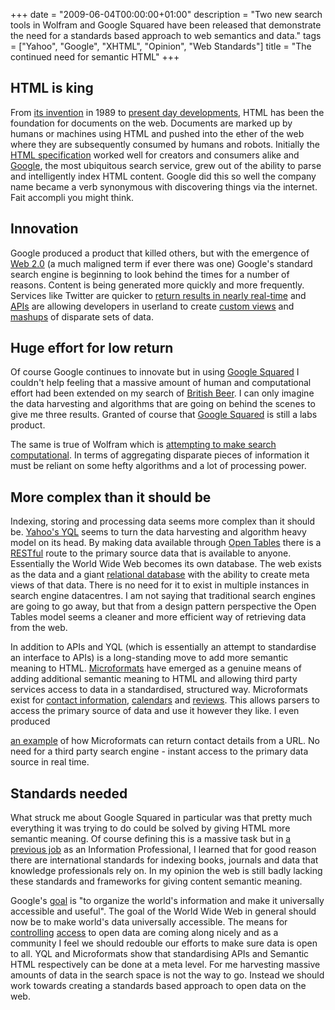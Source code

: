 +++
date = "2009-06-04T00:00:00+01:00"
description = "Two new search tools in Wolfram and Google Squared have been released that demonstrate the need for a standards based approach to web semantics and data."
tags = ["Yahoo", "Google", "XHTML", "Opinion", "Web Standards"]
title = "The continued need for semantic HTML"
+++

## HTML is king

From [its invention][1] in 1989 to [present day developments][2], HTML has been
the foundation for documents on the web. Documents are marked up by humans or
machines using HTML and pushed into the ether of the web where they are
subsequently consumed by humans and robots. Initially the [HTML
specification][3] worked well for creators and consumers alike and [Google][4],
the most ubiquitous search service, grew out of the ability to parse and
intelligently index HTML content. Google did this so well the company name
became a verb synonymous with discovering things via the internet. Fait accompli
you might think.

## Innovation

Google produced a product that killed others, but with the emergence of [Web
2.0][5] (a much maligned term if ever there was one) Google's standard search
engine is beginning to look behind the times for a number of reasons. Content is
being generated more quickly and more frequently. Services like Twitter are
quicker to [return results in nearly real-time][6] and [APIs][7] are allowing
developers in userland to create [custom views][8] and [mashups][9] of disparate
sets of data.

## Huge effort for low return

Of course Google continues to innovate but in using [Google Squared][10] I
couldn't help feeling that a massive amount of human and computational effort
had been extended on my search of [British Beer][11]. I can only imagine the
data harvesting and algorithms that are going on behind the scenes to give me
three results. Granted of course that [Google Squared][10] is still a labs
product.

The same is true of Wolfram which is [attempting to make search
computational][12]. In terms of aggregating disparate pieces of information it
must be reliant on some hefty algorithms and a lot of processing power.

## More complex than it should be

Indexing, storing and processing data seems more complex than it should be.
[Yahoo's YQL][13] seems to turn the data harvesting and algorithm heavy model on
its head. By making data available through [Open Tables][14] there is a
[RESTful][15] route to the primary source data that is available to anyone.
Essentially the World Wide Web becomes its own database. The web exists as the
data and a giant [relational database][16] with the ability to create meta views
of that data. There is no need for it to exist in multiple instances in search
engine datacentres. I am not saying that traditional search engines are going to
go away, but that from a design pattern perspective the Open Tables model seems
a cleaner and more efficient way of retrieving data from the web.

In addition to APIs and YQL (which is essentially an attempt to standardise an
interface to APIs) is a long-standing move to add more semantic meaning to HTML.
[Microformats][17] have emerged as a genuine means of adding additional semantic
meaning to HTML and allowing third party services access to data in a
standardised, structured way. Microformats exist for [contact information][18],
[calendars][19] and [reviews][20]. This allows parsers to access the primary
source of data and use it however they like. I even produced

[an example][21] of how Microformats can return contact details from a URL. No
need for a third party search engine - instant access to the primary data source
in real time.

## Standards needed

What struck me about Google Squared in particular was that pretty much
everything it was trying to do could be solved by giving HTML more semantic
meaning. Of course defining this is a massive task but in [a previous job][22]
as an Information Professional, I learned that for good reason there are
international standards for indexing books, journals and data that knowledge
professionals rely on. In my opinion the web is still badly lacking these
standards and frameworks for giving content semantic meaning.

Google's [goal][23] is "to organize the world's information and make it
universally accessible and useful". The goal of the World Wide Web in general
should now be to make world's data universally accessible. The means for
[controlling][24] [access][25] to open data are coming along nicely and as a
community I feel we should redouble our efforts to make sure data is open to
all. YQL and Microformats show that standardising APIs and Semantic HTML
respectively can be done at a meta level. For me harvesting massive amounts of
data in the search space is not the way to go. Instead we should work towards
creating a standards based approach to open data on the web.

[1]: http://www.w3.org/People/Raggett/book4/ch02.html
[2]: http://dev.w3.org/html5/spec/Overview.html
[3]: http://www.w3.org/TR/html4/
[4]: http://www.google.com/
[5]: http://oreilly.com/pub/a/oreilly/tim/news/2005/09/30/what-is-web-20.html
[6]:
  http://www.telegraph.co.uk/scienceandtechnology/technology/twitter/4269765/New-York-plane-crash-Twitter-breaks-the-news-again.html
[7]: http://en.wikipedia.org/wiki/API
[8]: http://findth.at/
[9]: http://searchmashup.com/
[10]: http://www.google.com/squared
[11]: http://www.google.com/squared/search?q=british+beer
[12]: http://www.wolframalpha.com/about.html
[13]: http://developer.yahoo.com/yql/
[14]: http://datatables.org/
[15]: http://en.wikipedia.org/wiki/Representational_State_Transfer
[16]: http://en.wikipedia.org/wiki/Relational_database
[17]: http://microformats.org/
[18]: http://microformats.org/wiki/hcard
[19]: http://microformats.org/wiki/hcalendar
[20]: http://microformats.org/wiki/hreview
[21]: /examples/hcardme/
[22]: http://www.mckinsey.com/
[23]: http://www.google.com/corporate/
[24]: http://oauth.net/
[25]: http://openid.net/
